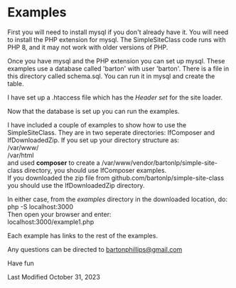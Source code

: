 # Examples

First you will need to install mysql if you don't already have it. You will need to install the PHP extension for mysql. 
The SimpleSiteClass code runs with PHP 8, and it may not work with older versions of PHP.

Once you have mysql and the PHP extension you can set up mysql. These examples use a database called 'barton' with user 'barton'. There is
a file in this directory called schema.sql. You can run it in mysql and create the table.

I have set up a .htaccess file which has the *Header set* for the site loader.

Now that the database is set up you can run the examples.

I have included a couple of examples to show how to use the SimpleSiteClass. They are in two seperate directories: IfComposer and IfDownloadedZip.
If you set up your directory structure as:  
/var/www/  
/var/html  
and used **composer** to create a /var/www/vendor/bartonlp/simple-site-class directory, you should use IfComposer examples.  
If you downloaded the zip file from github.com/bartonlp/simple-site-class you should use the IfDownloadedZip directory.

In either case, from the *examples* directory in the downloaded location, do:
php -S localhost:3000  
Then open your browser and enter:  
localhost:3000/example1.php

Each example has links to the rest of the examples.

Any questions can be directed to bartonphillips@gmail.com

Have fun

Last Modified October 31, 2023

